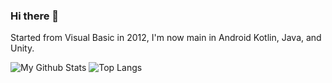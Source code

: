 ### Hi there 👋

Started from Visual Basic in 2012, I'm now main in Android Kotlin, Java, and Unity.

![My Github Stats](https://github-readme-stats.vercel.app/api?username=samuelchou&show_icons=true&theme=monokai) 
![Top Langs](https://github-readme-stats.vercel.app/api/top-langs/?username=samuelchou&hide=jupyter%20notebook&theme=monokai)
<!--(https://github.com/anuraghazra/github-readme-stats) -->


<!--
**samuelchou/samuelchou** is a ✨ _special_ ✨ repository because its `README.md` (this file) appears on your GitHub profile.

Here are some ideas to get you started:

- 🔭 I’m currently working on ...
- 🌱 I’m currently learning ...
- 👯 I’m looking to collaborate on ...
- 🤔 I’m looking for help with ...
- 💬 Ask me about ...
- 📫 How to reach me: ...
- 😄 Pronouns: ...
- ⚡ Fun fact: ...
-->
